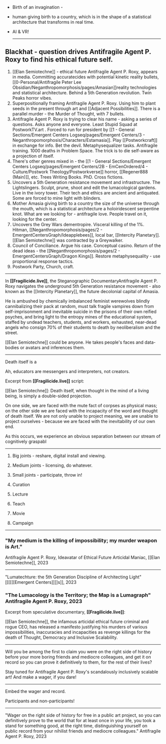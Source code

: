 - Birth of an invagination -
- human giving birth to a country, which is in the shape of a statistical architecture that transforms in real time.
- AI & VR!
  
  ---
## Blackhat - question drives Antifragile Agent P. Roxy to find his ethical future self.

1. [[Elan Semiotechne]] - ethical future Antifragile Agent P. Roxy, appears in media. Committing accuratecides with potential kinetic reality bullets,[[0-Personal/Antifragile Peter Lee Obsidian/Neganthropomorphosis/pages/Amasian]]reality technologies and statistical architecture. Behind a 5th Generation revolution.  Twin Peaks horror vibes.
2. Superpositionally framing Antifragile Agent P. Roxy. Using him to plant seeds in the present through art and [[Adjacent Possibilities]]. There is a parallel murder - the Murder of Thought, with 7 bullets. 
3. Antifragile Agent P. Roxy is trying to clear his name - asking a series of questions. Asks anyone and everyone. Least Stupid Squad at PostworkTV.art . Forced to run for president by [[1 - General Sections/Emergent Centers Logseq/pages/Emergent Centers/3 - Neganthropomorphosis/Characters/Estamasia]]. Play [[Postworkcraft]] in exchange for info. Bet the devil.  Metaphysequalizer tasks. Antifragile training. 1000 deaths in Problem Space. The trick is to die self-aware as a projection of itself.
5. There's other genres mixed in - the [[1 - General Sections/Emergent Centers Logseq/pages/Emergent Centers/2B - EmCenOrdered/4 - Culture/Postwork Theology/Postworkverse]] horror, [[Regener888 (Main)]], etc. Trees Writing Books. PhD. Cross fictions.
6. Uncovers a 5th Generation resistance movement and infrastructure. The Lightslingers. Sculpt, prune, shoot and edit the lumacological gardens. Live in the ivory tower. Their tech and ethics are ancient and antiquated. Some are forced to mine light with blinders.
7. Mother Amasia giving birth to a country the size of the universe through the mouth, which is a statistical architecture a holoiridescent serpentine knot.  What are we looking for - antifragile love. People travel on it, looking for the center.
8. Uncovers the Grey Wars dementropire. Visceral killing of the 1%. Hitman, [[Neganthropomorphosis/pages/2 - EmergentCentersGraph/Ideapplebees]], local bar, [[Intercity Planetary]]. [[Elan Semiotechne]] was contracted by a Greywalker. 
9. Council of Conciliance. Argue his case. Conceptual casino.  Return of the dead ideas - the [[Neganthropomorphosis/pages/2 - EmergentCentersGraph/Dragon Kings]]. Restore metaphysequality - use proportional response tactics.
10. Postwork Party, Church, craft. 


---


In **[[Fragilicide.live]]**, the Steganographic DocumentaryAntifragile Agent P. Roxy navigates the underground 5th Generation resistance movement - also known as the [[Intercity Planetary]], the future decolonial capital of Amasia.

He is ambushed by chemically imbalanced feminist werewolves blindly cannibalizing their pack at random, must talk fragile vampires down from self-imprisonment and inevitable suicide in the prisons of their own reified psyches, and bring light to the entropy mines of the educational system, staffed by undead teachers, students, and workers, exhausted, near-dead angels who consign 70% of their students to death by neoliberalism and the street.

[[Elan Semiotechne]] could be anyone.  He takes people's faces and data-bodies or avatars and inferences them.

---

Death itself is a 




Ah, educators are messengers and interpreters, not creators.






Excerpt from **[[Fragilicide.live]]** script:

[[Elan Semiotechne]]: Death itself, when thought in the mind of a living being, is simply a double-sided projection.

On one side, we are faced with the mute fact of corpses as physical mass; on the other side we are faced with the incapacity of the word and thought of death itself. We are not only unable to project meaning, we are unable to project ourselves - because we are faced with the inevitability of our own end. 

As this occurs, we experience an obvious separation between our stream of cognitively graspabl

---


1. Big joints - reshare, digital install and viewing.
2. Medium joints - licensing, do whatever.
3. Small joints - participate, throw in!

1. Curation
2. Lecture
3. Teach
4. Movie
5. Campaign
---
### "My medium is the killing of impossibility; my murder weapon is Art."

Antifragile Agent P. Roxy, Ideavatar of Ethical Future Articidal Maniac, [[Elan Semiotechne]], 2023

---




"Lumatechture: the 5th Generation Discipline of Architecting Light" [[[[[[Emergent Centers]]]]s]], 2023
### "The Lumacology is the Territory; the Map is a Lumagraph" Antifragile Agent P. Roxy, 2023











Excerpt from speculative documentary, **[[Fragilicide.live]]**:

[[Elan Semiotechne]], the infamous articidal ethical future criminal and rogue CEO, has released a manifesto justifying his murders of various impossibilities, inaccuracies and incapacities as revenge killings for the death of Thought, Democracy and Inclusive Scalability.




---







Will you be among the first to claim you were on the right side of history before your more boring friends and mediocre colleagues, and get it on record so you can prove it definitively to them, for the rest of their lives?

Stay tuned for Antifragile Agent P. Roxy's scandalously inclusively scalable art! And make a wager, if you dare!

---


Embed the wager and record.


Participants and non-participants!

---




"Wager on the right side of history for free in a public art project, so you can definitively prove to the world that for at least once in your life, you took a stand for something good, at the right time, distinguishing yourself on public record from your nihilist friends and mediocre colleagues." Antifragile Agent P. Roxy, 2023